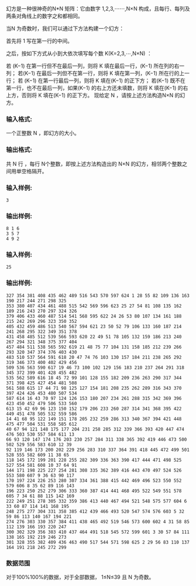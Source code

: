 幻方是一种很神奇的N*N  矩阵：它由数字 1,2,3,⋯⋯,N×N 构成，且每行、每列及两条对角线上的数字之和都相同。

当N 为奇数时，我们可以通过下方法构建一个幻方：

首先将 1 写在第一行的中间。

之后，按如下方式从小到大依次填写每个数 K(K=2,3,⋯,N×N) ：

若 (K−1) 在第一行但不在最后一列，则将 K 填在最后一行，(K−1) 所在列的右一列；
若(K−1) 在最后一列但不在第一行，则将 K 填在第一列，(K−1) 所在行的上一行；
若 (K−1) 在第一行最后一列，则将 K 填在(K−1) 的正下方；
若(K−1) 既不在第一行，也不在最后一列，如果(K−1) 的右上方还未填数，则将 K 填在(K−1) 的右上方，否则将 K 填在(K−1) 的正下方。
现给定 N ，请按上述方法构造N×N 的幻方。

### 输入格式:

一个正整数 N ，即幻方的大小。

### 输出格式:

共 N 行 ，每行 N个整数，即按上述方法构造出的 N×N 的幻方，相邻两个整数之间用单空格隔开。
### 输入样例:
```in
3
```

### 输出样例:
```out
8 1 6
3 5 7
4 9 2
```
### 输入样例:
```in
25
```

### 输出样例:
```out
327 354 381 408 435 462 489 516 543 570 597 624 1 28 55 82 109 136 163 190 217 244 271 298 325
353 380 407 434 461 488 515 542 569 596 623 25 27 54 81 108 135 162 189 216 243 270 297 324 326
379 406 433 460 487 514 541 568 595 622 24 26 53 80 107 134 161 188 215 242 269 296 323 350 352
405 432 459 486 513 540 567 594 621 23 50 52 79 106 133 160 187 214 241 268 295 322 349 351 378
431 458 485 512 539 566 593 620 22 49 51 78 105 132 159 186 213 240 267 294 321 348 375 377 404
457 484 511 538 565 592 619 21 48 75 77 104 131 158 185 212 239 266 293 320 347 374 376 403 430
483 510 537 564 591 618 20 47 74 76 103 130 157 184 211 238 265 292 319 346 373 400 402 429 456
509 536 563 590 617 19 46 73 100 102 129 156 183 210 237 264 291 318 345 372 399 401 428 455 482
535 562 589 616 18 45 72 99 101 128 155 182 209 236 263 290 317 344 371 398 425 427 454 481 508
561 588 615 17 44 71 98 125 127 154 181 208 235 262 289 316 343 370 397 424 426 453 480 507 534
587 614 16 43 70 97 124 126 153 180 207 234 261 288 315 342 369 396 423 450 452 479 506 533 560
613 15 42 69 96 123 150 152 179 206 233 260 287 314 341 368 395 422 449 451 478 505 532 559 586
14 41 68 95 122 149 151 178 205 232 259 286 313 340 367 394 421 448 475 477 504 531 558 585 612
40 67 94 121 148 175 177 204 231 258 285 312 339 366 393 420 447 474 476 503 530 557 584 611 13
66 93 120 147 174 176 203 230 257 284 311 338 365 392 419 446 473 500 502 529 556 583 610 12 39
92 119 146 173 200 202 229 256 283 310 337 364 391 418 445 472 499 501 528 555 582 609 11 38 65
118 145 172 199 201 228 255 282 309 336 363 390 417 444 471 498 525 527 554 581 608 10 37 64 91
144 171 198 225 227 254 281 308 335 362 389 416 443 470 497 524 526 553 580 607 9 36 63 90 117
170 197 224 226 253 280 307 334 361 388 415 442 469 496 523 550 552 579 606 8 35 62 89 116 143
196 223 250 252 279 306 333 360 387 414 441 468 495 522 549 551 578 605 7 34 61 88 115 142 169
222 249 251 278 305 332 359 386 413 440 467 494 521 548 575 577 604 6 33 60 87 114 141 168 195
248 275 277 304 331 358 385 412 439 466 493 520 547 574 576 603 5 32 59 86 113 140 167 194 221
274 276 303 330 357 384 411 438 465 492 519 546 573 600 602 4 31 58 85 112 139 166 193 220 247
300 302 329 356 383 410 437 464 491 518 545 572 599 601 3 30 57 84 111 138 165 192 219 246 273
301 328 355 382 409 436 463 490 517 544 571 598 625 2 29 56 83 110 137 164 191 218 245 272 299
```

### 数据范围
对于100\%100%的数据，对于全部数据， 1≤N≤39 且 N 为奇数。
